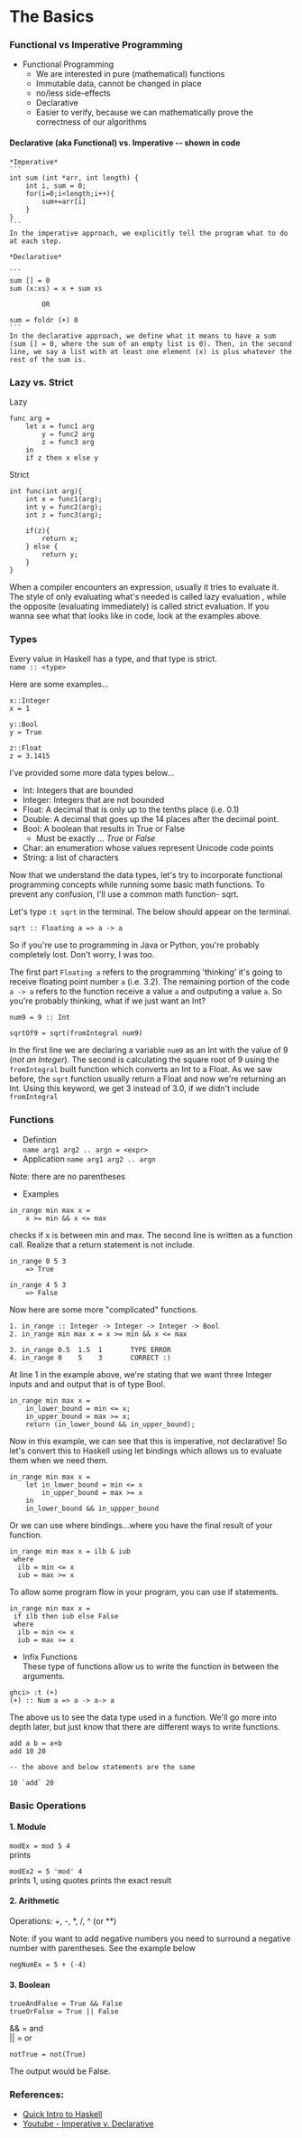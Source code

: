 # The Basics

### Functional vs Imperative Programming

- Functional Programming  
    - We are interested in pure (mathematical) functions
    - Immutable data, cannot be changed in place 
    - no/less side-effects
    - Declarative
    - Easier to verify, because we can mathematically prove the correctness of our algorithms

#### Declarative (aka Functional) vs. Imperative  -- shown in code

    *Imperative*
    ``` 
    int sum (int *arr, int length) {
        int i, sum = 0;
        for(i=0;i<length;i++){
            sum+=arr[i]
        }
    }  
    ```  
    In the imperative approach, we explicitly tell the program what to do at each step.  

    *Declarative*  

    ```
    sum [] = 0
    sum (x:xs) = x + sum xs
    
            OR

    sum = foldr (+) 0
    ```  
    In the declarative approach, we define what it means to have a sum (sum [] = 0, where the sum of an empty list is 0). Then, in the second line, we say a list with at least one element (x) is plus whatever the rest of the sum is. 

### Lazy vs. Strict  

Lazy  

```
func arg = 
    let x = func1 arg
        y = func2 arg
        z = func3 arg
    in 
    if z then x else y

```  

Strict  
```
int func(int arg){
    int x = func1(arg);
    int y = func2(arg);
    int z = func3(arg);

    if(z){
        return x;
    } else {
        return y;
    }
}
```

When a compiler encounters an expression, usually it tries to evaluate it. The style of only evaluating what's needed is called lazy evaluation , while the opposite (evaluating immediately) is called strict evaluation. If you wanna see what that looks like in code, look at the examples above. 

### Types  
Every value in Haskell has a type, and that type is strict.  
`name :: <type>`  

Here are some examples...

```  
x::Integer  
x = 1  
```

```
y::Bool
y = True
```

```
z::Float
z = 3.1415
```

I've provided some more data types below...  

- Int: Integers that are bounded 
- Integer: Integers that are not bounded
- Float: A decimal that is only up to the tenths place (i.e. 0.1)
- Double: A decimal that goes up the 14 places after the decimal point.
- Bool: A boolean that results in True or False
    - Must be exactly ... *True* or *False*
- Char: an enumeration whose values represent Unicode code points
- String: a list of characters

Now that we understand the data types, let's try to incorporate functional programming concepts while running some basic math functions. To prevent any confusion, I'll use a common math function- sqrt. 

Let's type `:t sqrt` in the terminal. The below should appear on the terminal.

`sqrt :: Floating a => a -> a`

So if you're use to programming in Java or Python, you're probably completely lost. Don't worry, I was too. 

The first part `Floating a` refers to the programming 'thinking' it's going to receive floating point number `a` (i.e. 3.2).  The remaining portion of the code `a -> a` refers to the function receive a value `a` and outputing a value `a`. So you're probably thinking, what if we just want an Int?  

`num9 = 9 :: Int`  

`sqrtOf9 = sqrt(fromIntegral num9)` 

In the first line we are declaring a variable `num9` as an Int with the value of 9 (*not an Integer*). The second is calculating the square root of 9 using the `fromIntegral` built function which converts an Int to a Float. As we saw before, the `sqrt` function usually return a Float and now we're returning an Int. Using this keyword, we get 3 instead of 3.0, if we didn't include `fromIntegral` 

### Functions
- Defintion  
`name arg1 arg2 .. argn = <expr>  `
- Application
`name arg1 arg2 .. argn`  

Note: there are no parentheses  
- Examples
```
in_range min max x = 
    x >= min && x <= max
```
checks if x is between min and max. The second line is written as a function call. Realize that a return statement is not include. 

```
in_range 0 5 3
    => True
```

```
in_range 4 5 3
    => False
```

Now here are some more "complicated" functions.   
```
1. in_range :: Integer -> Integer -> Integer -> Bool
2. in_range min max x = x >= min && x <= max

3. in_range 0.5  1.5  1       TYPE ERROR
4. in_range 0    5    3       CORRECT :)
```
At line 1 in the example above, we're stating that we want three Integer inputs and and output that is of type Bool.  

```
in_range min max x = 
    in_lower_bound = min <= x;
    in_upper_bound = max >= x;
    return (in_lower_bound && in_upper_bound);
```
Now in this example, we can see that this is imperative, not declarative! So let's convert this to Haskell using let bindings which allows us to evaluate them when we need them.   
```
in_range min max x = 
    let in_lower_bound = min <= x
        in_upper_bound = max >= x
    in 
    in_lower_bound && in_uppper_bound
```

Or we can use where bindings...where you have the final result of your function. 
```
in_range min max x = ilb & iub
 where
  ilb = min <= x
  iub = max >= x
```

To allow some program flow in your program, you can use if statements.
```
in_range min max x = 
 if ilb then iub else False
 where 
  ilb = min <= x
  iub = max >= x
```

- Infix Functions  
These type of functions allow us to write the function in between the arguments. 

```
ghci> :t (+)
(+) :: Num a => a -> a-> a 
```  
The above us to see the data type used in a function. We'll go more into depth later, but just know that there are different ways to write functions.  
```
add a b = a+b
add 10 20     

-- the above and below statements are the same

10 `add` 20
```
### Basic Operations

#### 1. Module  

`modEx = mod 5 4`  
prints  

`modEx2 = 5 'mod' 4`  
prints 1, using quotes prints the exact result


#### 2. Arithmetic 

Operations: +, -, *, /, ^ (or **)

Note: if you want to add negative numbers you need to surround a negative number with parentheses. See the example below

`negNumEx = 5 + (-4)`

#### 3. Boolean
`trueAndFalse = True && False`  
`trueOrFalse = True || False`  

&& = and  
|| = or  

`notTrue = not(True)`  
  
The output would be False.  


### References:
- [Quick Intro to Haskell](https://wiki.haskell.org/Learn_Haskell_in_10_minutes)
- [Youtube - Imperative v. Declarative](https://www.youtube.com/watch?v=Vgu82wiiZ90&list=PLe7Ei6viL6jGp1Rfu0dil1JH1SHk9bgDV&index=1)